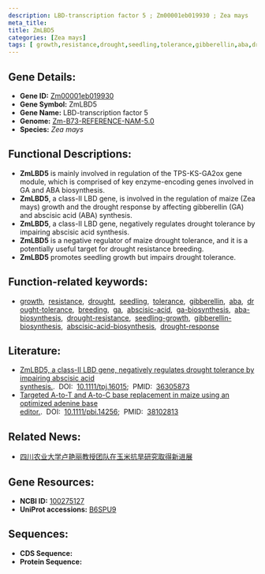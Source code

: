 ```yaml
---
description: LBD-transcription factor 5 ; Zm00001eb019930 ; Zea mays
meta_title:
title: ZmLBD5
categories: [Zea mays]
tags: [ growth,resistance,drought,seedling,tolerance,gibberellin,aba,drought tolerance,breeding,ga,abscisic acid,ga biosynthesis,aba biosynthesis,drought resistance,seedling growth,gibberellin biosynthesis,abscisic acid biosynthesis,drought response ]
---
```


## Gene Details:
- **Gene ID:**	[Zm00001eb019930](https://www.maizegdb.org/gene_center/gene/Zm00001eb019930)
- **Gene Symbol:** ZmLBD5
- **Gene Name:** LBD-transcription factor 5
- **Genome:** [Zm-B73-REFERENCE-NAM-5.0](https://www.maizegdb.org/genome/assembly/Zm-B73-REFERENCE-NAM-5.0)
- **Species:** *Zea mays*

## Functional Descriptions:
   - **ZmLBD5** is mainly involved in regulation of the TPS-KS-GA2ox gene module, which is comprised of key enzyme-encoding genes involved in GA and ABA biosynthesis.
   - **ZmLBD5**, a class-II LBD gene, is involved in the regulation of maize (Zea mays) growth and the drought response by affecting gibberellin (GA) and abscisic acid (ABA) synthesis.
   - **ZmLBD5**, a class-II LBD gene, negatively regulates drought tolerance by impairing abscisic acid synthesis.
   - **ZmLBD5** is a negative regulator of maize drought tolerance, and it is a potentially useful target for drought resistance breeding.
   - **ZmLBD5** promotes seedling growth but impairs drought tolerance.

## Function-related keywords:
- [growth](/tags/growth/),&nbsp;&nbsp;[resistance](/tags/resistance/),&nbsp;&nbsp;[drought](/tags/drought/),&nbsp;&nbsp;[seedling](/tags/seedling/),&nbsp;&nbsp;[tolerance](/tags/tolerance/),&nbsp;&nbsp;[gibberellin](/tags/gibberellin/),&nbsp;&nbsp;[aba](/tags/aba/),&nbsp;&nbsp;[drought-tolerance](/tags/drought-tolerance/),&nbsp;&nbsp;[breeding](/tags/breeding/),&nbsp;&nbsp;[ga](/tags/ga/),&nbsp;&nbsp;[abscisic-acid](/tags/abscisic-acid/),&nbsp;&nbsp;[ga-biosynthesis](/tags/ga-biosynthesis/),&nbsp;&nbsp;[aba-biosynthesis](/tags/aba-biosynthesis/),&nbsp;&nbsp;[drought-resistance](/tags/drought-resistance/),&nbsp;&nbsp;[seedling-growth](/tags/seedling-growth/),&nbsp;&nbsp;[gibberellin-biosynthesis](/tags/gibberellin-biosynthesis/),&nbsp;&nbsp;[abscisic-acid-biosynthesis](/tags/abscisic-acid-biosynthesis/),&nbsp;&nbsp;[drought-response](/tags/drought-response/)

## Literature:
   - [ZmLBD5, a class-II LBD gene, negatively regulates drought tolerance by impairing abscisic acid synthesis.]( https://onlinelibrary.wiley.com/doi/10.1111/tpj.16015).&nbsp;&nbsp;DOI:&nbsp;&nbsp;[10.1111/tpj.16015](https://onlinelibrary.wiley.com/doi/10.1111/tpj.16015);&nbsp;&nbsp;PMID:&nbsp;&nbsp;[36305873](https://pubmed.ncbi.nlm.nih.gov/36305873/)
   - [Targeted A-to-T and A-to-C base replacement in maize using an optimized adenine base editor.]( https://onlinelibrary.wiley.com/doi/10.1111/pbi.14256).&nbsp;&nbsp;DOI:&nbsp;&nbsp;[10.1111/pbi.14256](https://onlinelibrary.wiley.com/doi/10.1111/pbi.14256);&nbsp;&nbsp;PMID:&nbsp;&nbsp;[38102813](https://pubmed.ncbi.nlm.nih.gov/38102813/)

## Related News:
   - [四川农业大学卢艳丽教授团队在玉米抗旱研究取得新进展](https://mp.weixin.qq.com/s?__biz=MzIyOTY2NDYyNQ==&mid=2247557175&idx=1&sn=4baec1e5638b7aedc2eb7fa6b52c2cfd&chksm=e8bc9229dfcb1b3fc3d3236b73e35d86ff9acbf9530fa9cad695f03a149f2a1dfc3c0c46922d&scene=27#wechat_redirect)

## Gene Resources:
- **NCBI ID:** [100275127](https://www.ncbi.nlm.nih.gov/gene/?term=100275127)
- **UniProt accessions:** [B6SPU9](https://www.uniprot.org/uniprotkb/B6SPU9/entry)



## Sequences:
- **CDS Sequence:**
- **Protein Sequence:**
